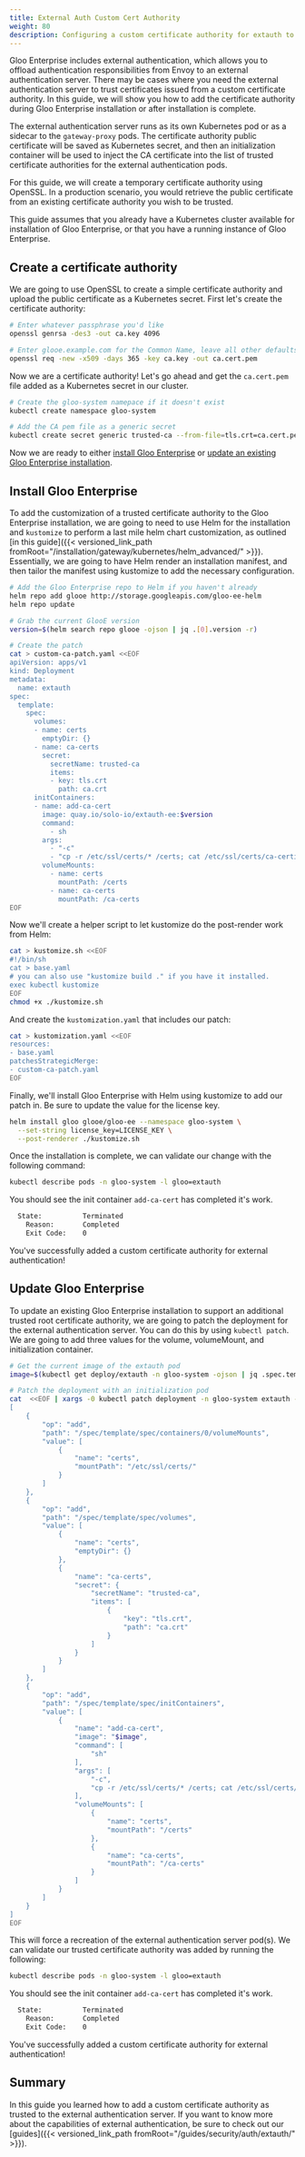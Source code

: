 ```yaml
---
title: External Auth Custom Cert Authority
weight: 80
description: Configuring a custom certificate authority for extauth to use.
---
```


Gloo Enterprise includes external authentication, which allows you to offload authentication responsibilities from Envoy to an external authentication server. There may be cases where you need the external authentication server to trust certificates issued from a custom certificate authority. In this guide, we will show you how to add the certificate authority during Gloo Enterprise installation or after installation is complete.

The external authentication server runs as its own Kubernetes pod or as a sidecar to the `gateway-proxy` pods. The certificate authority public certificate will be saved as Kubernetes secret, and then an initialization container will be used to inject the CA certificate into the list of trusted certificate authorities for the external authentication pods. 

For this guide, we will create a temporary certificate authority using OpenSSL. In a production scenario, you would retrieve the public certificate from an existing certificate authority you wish to be trusted.

This guide assumes that you already have a Kubernetes cluster available for installation of Gloo Enterprise, or that you have a running instance of Gloo Enterprise.

## Create a certificate authority

We are going to use OpenSSL to create a simple certificate authority and upload the public certificate as a Kubernetes secret. First let's create the certificate authority:

```bash
# Enter whatever passphrase you'd like
openssl genrsa -des3 -out ca.key 4096

# Enter glooe.example.com for the Common Name, leave all other defaults
openssl req -new -x509 -days 365 -key ca.key -out ca.cert.pem
```

Now we are a certificate authority! Let's go ahead and get the `ca.cert.pem` file added as a Kubernetes secret in our cluster.

```bash
# Create the gloo-system namepace if it doesn't exist
kubectl create namespace gloo-system

# Add the CA pem file as a generic secret
kubectl create secret generic trusted-ca --from-file=tls.crt=ca.cert.pem -n gloo-system
```

Now we are ready to either [install Gloo Enterprise](#install-gloo-enterprise) or [update an existing Gloo Enterprise installation](#update-gloo-enterprise).

## Install Gloo Enterprise

To add the customization of a trusted certificate authority to the Gloo Enterprise installation, we are going to need to use Helm for the installation and `kustomize` to perform a last mile helm chart customization, as outlined [in this guide]({{< versioned_link_path fromRoot="/installation/gateway/kubernetes/helm_advanced/" >}}). Essentially, we are going to have Helm render an installation manifest, and then tailor the manifest using kustomize to add the necessary configuration.

```bash
# Add the Gloo Enterprise repo to Helm if you haven't already
helm repo add glooe http://storage.googleapis.com/gloo-ee-helm
helm repo update

# Grab the current GlooE version
version=$(helm search repo glooe -ojson | jq .[0].version -r)

# Create the patch
cat > custom-ca-patch.yaml <<EOF
apiVersion: apps/v1
kind: Deployment
metadata:
  name: extauth
spec:
  template:
    spec:
      volumes:
      - name: certs
        emptyDir: {}
      - name: ca-certs
        secret:
          secretName: trusted-ca
          items:
          - key: tls.crt
            path: ca.crt
      initContainers:
      - name: add-ca-cert
        image: quay.io/solo-io/extauth-ee:$version
        command:
          - sh
        args:
          - "-c"
          - "cp -r /etc/ssl/certs/* /certs; cat /etc/ssl/certs/ca-certificates.crt /ca-certs/ca.crt > /certs/ca-certificates.crt"
        volumeMounts:
          - name: certs
            mountPath: /certs
          - name: ca-certs
            mountPath: /ca-certs
EOF
```

Now we'll create a helper script to let kustomize do the post-render work from Helm:

```bash
cat > kustomize.sh <<EOF
#!/bin/sh
cat > base.yaml
# you can also use "kustomize build ." if you have it installed.
exec kubectl kustomize
EOF
chmod +x ./kustomize.sh
```

And create the `kustomization.yaml` that includes our patch:

```bash
cat > kustomization.yaml <<EOF
resources:
- base.yaml
patchesStrategicMerge:
- custom-ca-patch.yaml
EOF
```

Finally, we'll install Gloo Enterprise with Helm using kustomize to add our patch in. Be sure to update the value for the license key.

```bash
helm install gloo glooe/gloo-ee --namespace gloo-system \
  --set-string license_key=LICENSE_KEY \
  --post-renderer ./kustomize.sh
```

Once the installation is complete, we can validate our change with the following command:

```bash
kubectl describe pods -n gloo-system -l gloo=extauth
```

You should see the init container `add-ca-cert` has completed it's work.

```bash
  State:          Terminated
    Reason:       Completed
    Exit Code:    0
```

You've successfully added a custom certificate authority for external authentication!

## Update Gloo Enterprise

To update an existing Gloo Enterprise installation to support an additional trusted root certificate authority, we are going to patch the deployment for the external authentication server. You can do this by using `kubectl patch`. We are going to add three values for the volume, volumeMount, and initialization container.

```bash
# Get the current image of the extauth pod
image=$(kubectl get deploy/extauth -n gloo-system -ojson | jq .spec.template.spec.containers[0].image -r)

# Patch the deployment with an initialization pod
cat  <<EOF | xargs -0 kubectl patch deployment -n gloo-system extauth --type='json' -p
[
    {
        "op": "add",
        "path": "/spec/template/spec/containers/0/volumeMounts",
        "value": [
            {
                "name": "certs",
                "mountPath": "/etc/ssl/certs/"
            }
        ]
    },
    {
        "op": "add",
        "path": "/spec/template/spec/volumes",
        "value": [
            {
                "name": "certs",
                "emptyDir": {}
            },
            {
                "name": "ca-certs",
                "secret": {
                    "secretName": "trusted-ca",
                    "items": [
                        {
                            "key": "tls.crt",
                            "path": "ca.crt"
                        }
                    ]
                }
            }
        ]
    },
    {
        "op": "add",
        "path": "/spec/template/spec/initContainers",
        "value": [
            {
                "name": "add-ca-cert",
                "image": "$image",
                "command": [
                    "sh"
                ],
                "args": [
                    "-c",
                    "cp -r /etc/ssl/certs/* /certs; cat /etc/ssl/certs/ca-certificates.crt /ca-certs/ca.crt > /certs/ca-certificates.crt"
                ],
                "volumeMounts": [
                    {
                        "name": "certs",
                        "mountPath": "/certs"
                    },
                    {
                        "name": "ca-certs",
                        "mountPath": "/ca-certs"
                    }
                ]
            }
        ]
    }
]
EOF

```

This will force a recreation of the external authentication server pod(s). We can validate our trusted certificate authority was added by running the following:

```bash
kubectl describe pods -n gloo-system -l gloo=extauth
```

You should see the init container `add-ca-cert` has completed it's work.

```bash
  State:          Terminated
    Reason:       Completed
    Exit Code:    0
```

You've successfully added a custom certificate authority for external authentication!

## Summary

In this guide you learned how to add a custom certificate authority as trusted to the external authentication server. If you want to know more about the capabilities of external authentication, be sure to check out our [guides]({{< versioned_link_path fromRoot="/guides/security/auth/extauth/" >}}).